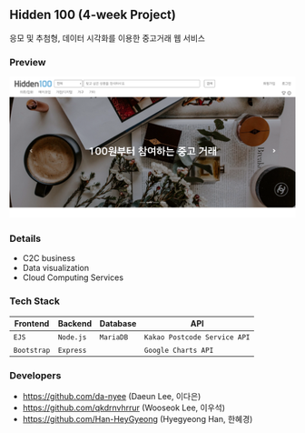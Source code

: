 ## Hidden 100 (4-week Project)
응모 및 추첨형, 데이터 시각화를 이용한 중고거래 웹 서비스

### Preview
![hidden_100_main](./img/hidden_100.PNG)

### Details
- C2C business
- Data visualization
- Cloud Computing Services

### Tech Stack
|Frontend   |Backend  |Database |API                         |
|-----------|---------|---------|----------------------------|
|`EJS`      |`Node.js`|`MariaDB`|`Kakao Postcode Service API`|
|`Bootstrap`|`Express`|         |`Google Charts API`         |

### Developers
- https://github.com/da-nyee (Daeun Lee, 이다은)
- https://github.com/qkdrnvhrrur (Wooseok Lee, 이우석)
- https://github.com/Han-HeyGyeong (Hyegyeong Han, 한혜경)